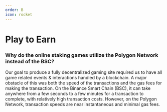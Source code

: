 ```yaml
---
order: B
icon: rocket
---
```

# Play to Earn

### Why do the online staking games utilize the Polygon Network instead of the BSC?
Our goal to produce a fully decentralized gaming site required us to have all game related events & interactions handled by a blockchain. A major obstacle of this was both the 
speed of the transactions and the gas fees for making the transaction. On the Binance Smart Chain (BSC), it can take anywhere from a few seconds to a few minutes for a transaction 
to complete, with relatively high transaction costs. However, on the Polygon Network, transaction speeds are near instantaneous and minimal gas fees.